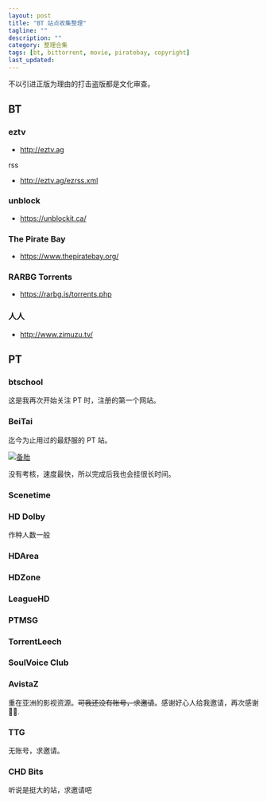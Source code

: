 ```yaml
---
layout: post
title: "BT 站点收集整理"
tagline: ""
description: ""
category: 整理合集
tags: [bt, bittorrent, movie, piratebay, copyright]
last_updated:
---
```


不以引进正版为理由的打击盗版都是文化审查。

## BT

### eztv

- http://eztv.ag

rss

- http://eztv.ag/ezrss.xml

### unblock

- https://unblockit.ca/

### The Pirate Bay

- https://www.thepiratebay.org/

### RARBG Torrents

- https://rarbg.is/torrents.php

### 人人

- http://www.zimuzu.tv/

## PT

### btschool
这是我再次开始关注 PT 时，注册的第一个网站。

### BeiTai
迄今为止用过的最舒服的 PT 站。

<a href="https://www.beitai.pt/promotionlink.php?key=ea663651ba561d528615a13a0434ebe8"><img src="https://www.beitai.pt/pic/prolink.png" alt="备胎" title="备胎 - The Ultimate File Sharing Experience"></a>

没有考核，速度最快，所以完成后我也会挂很长时间。

### Scenetime

### HD Dolby
作种人数一般

### HDArea

### HDZone

### LeagueHD

### PTMSG

### TorrentLeech

### SoulVoice Club

### AvistaZ
重在亚洲的影视资源。~~可我还没有账号，求邀请~~。感谢好心人给我邀请，再次感谢 🙏🏻️.

### TTG
无账号，求邀请。

### CHD Bits
听说是挺大的站，求邀请吧
